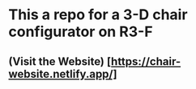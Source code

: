 # This a repo for a 3-D chair configurator on R3-F
## (Visit the Website) [https://chair-website.netlify.app/]

